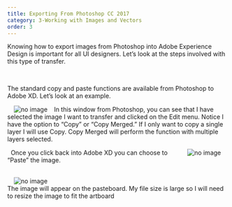 ```yaml
---
title: Exporting From Photoshop CC 2017
category: 3-Working with Images and Vectors
order: 3
---
```


Knowing how to export images from Photoshop into Adobe Experience Design is important for all UI designers. Let’s look at the steps involved with this type of transfer.

&nbsp;   

The standard copy and paste functions are available from Photoshop to Adobe XD. Let’s look at an example.

<img style="padding: 0px 15px;float:left;" src="https://iwilfried.github.io/Adobe-XD-eBook/images/XD-Export-Photo-01.png" alt="no image"/>In this window from Photoshop, you can see that I have selected the image I want to transfer and clicked on the Edit menu.
Notice I have the option to “Copy” or “Copy Merged.” If I only want to copy a single layer I will use Copy. Copy Merged will perform the function with multiple layers selected.



<img style="padding: 0px 15px;float:right;" src="https://iwilfried.github.io/Adobe-XD-eBook/images/XD-Export-Photo-02.png" alt="no image"/>
&nbsp;   
Once you click back into Adobe XD you can choose to “Paste” the image.  

&nbsp;   
<img style="padding: 0px 15px;float:left;" src="https://iwilfried.github.io/Adobe-XD-eBook/images/XD-Export-Photo-03.png" alt="no image"/>
&nbsp;   
The image will appear on the pasteboard. My file size is large so I will need to resize the image to fit the artboard 
&nbsp;   
